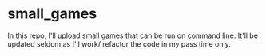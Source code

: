 # small_games
In this repo, I'll upload small games that can be run on command line. It'll be updated seldom as I'll work/ refactor the code in my pass time only.
